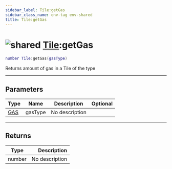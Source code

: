 ```yaml
---
sidebar_label: Tile:getGas
sidebar_class_name: env-tag env-shared
title: Tile:getGas
---
```


# <img src='/img/wiki/shared.png' alt='shared' data-tag='env-tag' /> [Tile](../tile/README.md):getGas

```lua
number Tile:getGas(gasType)
```

Returns amount of gas in a Tile of the type<br/>

-----------------
## Parameters

| Type   | Name | Description | Optional |
| ------ | ---- | ----------- | -------: |
| [GAS](../gas/README.md) | gasType | No description |   |

-----------------
## Returns

| Type   | Description |
| ------ | ----------: |
| number | No description |
